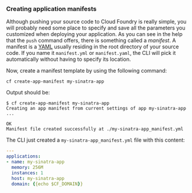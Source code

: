 ### Creating application manifests

Although pushing your source code to Cloud Foundry is really simple, you will probably need some place to specify and save all the parameters you customized when deploying your application. As you can see in the help that the `push` command offers, there is something called a *manifest*. A manifest is a [YAML](http://yaml.org/) usually residing in the root directory of your source code. If you name it `manifest.yml` or `manifest.yaml`, the CLI will pick it automatically without having to specify its location.

Now, create a manifest template by using the following command:

```
cf create-app-manifest my-sinatra-app
```

Output should be:

```
$ cf create-app-manifest my-sinatra-app
Creating an app manifest from current settings of app my-sinatra-app ...

OK
Manifest file created successfully at ./my-sinatra-app_manifest.yml
```

The CLI just created a `my-sinatra-app_manifest.yml` file with this content:

```yaml
---
applications:
- name: my-sinatra-app
  memory: 256M
  instances: 1
  host: my-sinatra-app
  domain: {{echo $CF_DOMAIN}}
```
